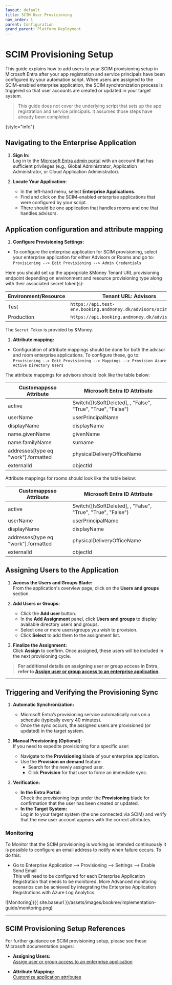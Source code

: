 ```yaml
---
layout: default
title: SCIM User Provisioning
nav_order: 1
parent: Configuration
grand_parent: Platform Deployment
---
```


# SCIM Provisioning Setup

This guide explains how to add users to your SCIM provisioning setup in Microsoft Entra
after your app registration and service principals have been configured by your automation script.
When users are assigned to the SCIM-enabled enterprise application, the SCIM synchronization process is triggered so that user accounts are created or updated in your target system.

> This guide does not cover the underlying script that sets up the app registration and service principals. It assumes those steps have already been completed.
>
{style="info"}


## Navigating to the Enterprise Application

1. **Sign In:**  
   Log in to the [Microsoft Entra admin portal](https://entra.microsoft.com) with an account
    that has sufficient privileges
    (e.g., Global Administrator, Application Administrator, or Cloud Application Administrator).

2. **Locate Your Application:**
    - In the left-hand menu, select **Enterprise Applications**.
    - Find and click on the SCIM-enabled enterprise applications that were configured by your script.
    - There should be one application that handles rooms and one that handles advisors.

## Application configuration and attribute mapping

1. **Configure Provisioning Settings:**
 - To configure the enterprise application for SCIM provisioning, select your enterprise application for either Advisors or Rooms and go to:
    `Provisioning --> Edit Provisioning --> Admin Credentials` 

Here you should set up the appropriate &Money Tenant URL provisioning endpoint 
depending on environment and resource provisioning type along with their associated secret token(s):

| Environment/Resource | Tenant URL: Advisors  | Tenant URL: Rooms  |
|----------------------| ----------- | ----------- |
| Test                 | `https://api.test-env.booking.andmoney.dk/advisors/scim `       | `https://api.test-env.booking.andmoney.dk/rooms/scim`        |
| Production           | `https://api.booking.andmoney.dk/advisors/scim `        | `https://api.booking.andmoney.dk/rooms/scim`         |

The `Secret Token` is provided by &Money.

1. **Attribute mapping:**
 - Configuration of attribute mappings should be done for both the advisor and room enterprise applications. 
   To configure these, go to:
    ` Provisioning --> Edit Provisioning --> Mappings --> Provision Azure Active Directory Users `

The attribute mappings for advisors should look like the table below:

| Customappsso Attribute              | Microsoft Entra ID Attribute                                |
|-------------------------------------|-------------------------------------------------------------|
| active                              | Switch([IsSoftDeleted], , "False", "True", "True", "False") |
| userName                            | userPrincipalName                                           |
| displayName                         | displayName                                                 |
| name.givenName                      | givenName                                                   |
| name.familyName                     | surname                                                     |
| addresses[type eq "work"].formatted | physicalDeliveryOfficeName                                  |
| externalId                          | objectId                                                    |

Attribute mappings for rooms should look like the table below:


| Customappsso Attribute       | Microsoft Entra ID Attribute                                |
| ----------- |-------------------------------------------------------------|
| active       | Switch([IsSoftDeleted], , "False", "True", "True", "False") |
| userName    | userPrincipalName                                           |
| displayName    | displayName                                                 |
| addresses[type eq "work"].formatted    | physicalDeliveryOfficeName                                  |
| externalId                          | objectId                                                    |

## Assigning Users to the Application

1. **Access the Users and Groups Blade:**  
   From the application's overview page, click on the **Users and groups** section.

2. **Add Users or Groups:**
    - Click the **Add user** button.
    - In the **Add Assignment** panel, click **Users and groups** to display available directory users and groups.
    - Select one or more users/groups you wish to provision.
    - Click **Select** to add them to the assignment list.

3. **Finalize the Assignment:**  
   Click **Assign** to confirm. Once assigned, these users will be included in the next provisioning cycle.

> **For additional details on assigning user or group access in Entra, refer to [Assign user or group access to an enterprise application](https://learn.microsoft.com/en-us/entra/identity/enterprise-apps/assign-user-or-group-access-portal?pivots=portal).**

---

## Triggering and Verifying the Provisioning Sync

1. **Automatic Synchronization:**
    - Microsoft Entra’s provisioning service automatically runs on a schedule (typically every 40 minutes).
    - Once the sync occurs, the assigned users are provisioned (or updated) in the target system.

2. **Manual Provisioning (Optional):**  
   If you need to expedite provisioning for a specific user:
    - Navigate to the **Provisioning** blade of your enterprise application.
    - Use the **Provision on demand** feature:
        - Search for the newly assigned user.
        - Click **Provision** for that user to force an immediate sync.

3. **Verification:**
    - **In the Entra Portal:**  
      Check the provisioning logs under the **Provisioning** blade for confirmation that the user has been created or updated.
    - **In the Target System:**  
      Log in to your target system (the one connected via SCIM) and verify that the new user account appears with the correct attributes.


### Monitoring 
To Monitor that the SCIM provisioning is working as intended continuously it is possible to configure an email address to notify when failure occurs. To do this:  
-	Go to Enterprise Application --> Provisioning --> Settings --> Enable Send Email  
This will need to be configured for each Enterprise Application Registration that needs to be monitored. 
More Advanced monitoring scenarios can be achieved by integrating the Enterprise Application Registrations with Azure Log Analytics.  

![Monitoring]({{ site.baseurl }}/assets/images/bookme/implementation-guide/monitoring.png)


---

## SCIM Provisioning Setup References

For further guidance on SCIM provisioning setup, please see these Microsoft documentation pages:

- **Assigning Users:**  
  [Assign user or group access to an enterprise application](https://learn.microsoft.com/en-us/entra/identity/enterprise-apps/assign-user-or-group-access-portal?pivots=portal)

- **Attribute Mapping:**  
  [Customize application attributes](https://learn.microsoft.com/en-us/entra/identity/app-provisioning/customize-application-attributes)
